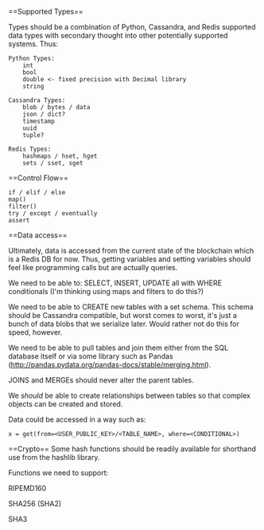 ==Supported Types==

Types should be a combination of Python, Cassandra, and Redis supported data types with secondary thought into other
potentially supported systems. Thus:

    Python Types:
        int
        bool
        double <- fixed precision with Decimal library
        string

    Cassandra Types:
        blob / bytes / data
        json / dict?
        timestamp
        uuid
        tuple?

    Redis Types:
        hashmaps / hset, hget
        sets / sset, sget

==Control Flow==

    if / elif / else
    map()
    filter()
    try / except / eventually
    assert

==Data access==

Ultimately, data is accessed from the current state of the blockchain which is a Redis DB for now. Thus, getting variables and setting variables should feel like programming calls but are actually queries.

We need to be able to: SELECT, INSERT, UPDATE all with WHERE conditionals (I'm thinking using maps and filters to do this?)

We need to be able to CREATE new tables with a set schema. This schema should be Cassandra compatible, but worst comes to worst, it's just a bunch of data blobs that we serialize later. Would rather not do this for speed, however.

We need to be able to pull tables and join them either from the SQL database itself or via some library such as Pandas (http://pandas.pydata.org/pandas-docs/stable/merging.html).

JOINS and MERGEs should never alter the parent tables.

We *should* be able to create relationships between tables so that complex objects can be created and stored.

Data could be accessed in a way such as:

```
x = get(from=<USER_PUBLIC_KEY>/<TABLE_NAME>, where=<CONDITIONAL>)
```

==Crypto==
Some hash functions should be readily available for shorthand use from the hashlib library.

Functions we need to support:

RIPEMD160

SHA256 (SHA2)

SHA3
